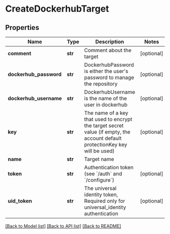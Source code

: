 # CreateDockerhubTarget

## Properties
Name | Type | Description | Notes
------------ | ------------- | ------------- | -------------
**comment** | **str** | Comment about the target | [optional] 
**dockerhub_password** | **str** | DockerhubPassword is either the user&#39;s password to manage the repository | [optional] 
**dockerhub_username** | **str** | DockerhubUsername is the name of the user in dockerhub | [optional] 
**key** | **str** | The name of a key that used to encrypt the target secret value (if empty, the account default protectionKey key will be used) | [optional] 
**name** | **str** | Target name | 
**token** | **str** | Authentication token (see &#x60;/auth&#x60; and &#x60;/configure&#x60;) | [optional] 
**uid_token** | **str** | The universal identity token, Required only for universal_identity authentication | [optional] 

[[Back to Model list]](../README.md#documentation-for-models) [[Back to API list]](../README.md#documentation-for-api-endpoints) [[Back to README]](../README.md)


